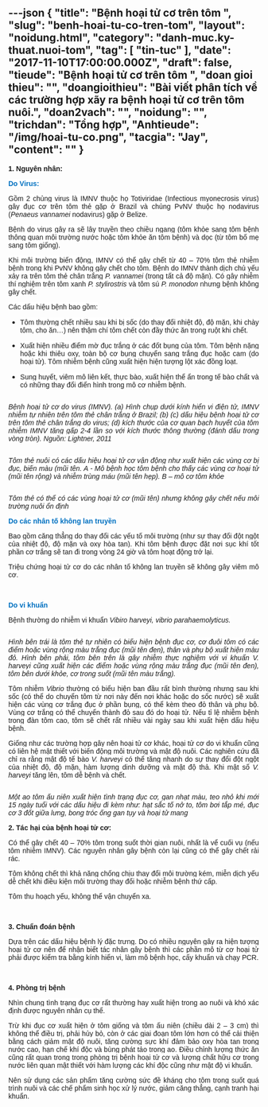 ---json
{
    "title": "Bệnh hoại tử cơ trên tôm ",
    "slug": "benh-hoai-tu-co-tren-tom",
    "layout": "noidung.html",
    "category": "danh-muc.ky-thuat.nuoi-tom",
    "tag": [
        "tin-tuc"
    ],
    "date": "2017-11-10T17:00:00.000Z",
    "draft": false,
    "tieude": "Bệnh hoại tử cơ trên tôm ",
    "doan gioi thieu": "",
    "doangioithieu": "Bài viết phân tích về các trường hợp xãy ra bệnh hoại tử cơ trên tôm nuôi.",
    "doan2vach": "",
    "noidung": "",
    "trichdan": "Tổng hợp",
    "Anhtieude": "/img/hoai-tu-co.png",
    "tacgia": "Jay",
    "__content__": ""
}
---
<p style="text-align:justify"><span style="font-size:14px"><span style="background-color:white"><strong><span style="font-family:&quot;Arial&quot;,&quot;sans-serif&quot;">1. Nguy&ecirc;n nh&acirc;n:</span></strong></span></span></p>

<p style="text-align:justify"><span style="font-size:14px"><span style="background-color:white"><strong><span style="font-family:&quot;Arial&quot;,&quot;sans-serif&quot;"><span style="color:#0070c0">Do Virus:</span></span></strong> </span></span></p>

<p style="text-align:justify"><span style="font-size:14px"><span style="background-color:white"><span style="font-family:&quot;Arial&quot;,&quot;sans-serif&quot;">Gồm 2 chủng virus l&agrave; IMNV thuộc họ Totiviridae (Infectious myonecrosis virus) g&acirc;y đục cơ tr&ecirc;n t&ocirc;m thẻ gặp ở Brazil v&agrave; chủng PvNV thuộc họ nodavirus (<em><span style="font-family:&quot;Arial&quot;,&quot;sans-serif&quot;">Penaeus vannamei </span></em>nodavirus) gặp ở Belize. </span></span></span></p>

<p style="text-align:justify"><span style="font-size:14px"><span style="background-color:white"><span style="font-family:&quot;Arial&quot;,&quot;sans-serif&quot;">Bệnh do virus g&acirc;y ra sẽ l&acirc;y truyền theo chiều ngang (t&ocirc;m khỏe sang t&ocirc;m bệnh th&ocirc;ng quan m&ocirc;i trường nước hoặc t&ocirc;m khỏe ăn t&ocirc;m bệnh) v&agrave; dọc (từ t&ocirc;m bố mẹ sang t&ocirc;m giống). </span></span></span></p>

<p style="text-align:justify"><span style="font-size:14px"><span style="background-color:white"><span style="font-family:&quot;Arial&quot;,&quot;sans-serif&quot;">Khi m&ocirc;i trường biến động, IMNV c&oacute; thể g&acirc;y chết từ 40 &ndash; 70% t&ocirc;m thẻ nhiễm bệnh trong khi PvNV kh&ocirc;ng g&acirc;y chết cho t&ocirc;m. Bệnh do IMNV th&agrave;nh dịch chủ yếu xảy ra tr&ecirc;n t&ocirc;m thẻ ch&acirc;n trắng <em><span style="font-family:&quot;Arial&quot;,&quot;sans-serif&quot;">P. vannamei </span></em>(trong tất cả độ mặn). C&oacute; g&acirc;y nhiễm th&iacute; nghiệm tr&ecirc;n t&ocirc;m xanh <em><span style="font-family:&quot;Arial&quot;,&quot;sans-serif&quot;">P. stylirostris</span></em> v&agrave; t&ocirc;m s&uacute; <em><span style="font-family:&quot;Arial&quot;,&quot;sans-serif&quot;">P. monodon</span></em> nhưng bệnh kh&ocirc;ng g&acirc;y chết.</span></span></span></p>

<p style="text-align:justify"><span style="font-size:14px"><span style="background-color:white"><span style="font-family:&quot;Arial&quot;,&quot;sans-serif&quot;">C&aacute;c dấu hiệu bệnh bao gồm:</span></span></span></p>

<ul>
	<li style="text-align:justify"><span style="font-size:14px"><span style="background-color:white"><span style="font-family:&quot;Arial&quot;,&quot;sans-serif&quot;">T&ocirc;m thường chết nhiều sau khi bị sốc (do thay đổi nhiệt độ, độ mặn, khi ch&agrave;y t&ocirc;m, cho ăn&hellip;) n&ecirc;n thậm ch&iacute; t&ocirc;m chết c&ograve;n đầy thức ăn trong ruột khi chết. </span></span></span></li>
</ul>

<ul>
	<li style="text-align:justify"><span style="font-size:14px"><span style="background-color:white"><span style="font-family:&quot;Arial&quot;,&quot;sans-serif&quot;">Xuất hiện nhiều điểm mờ đục trắng ở c&aacute;c đốt bụng của t&ocirc;m. T&ocirc;m bệnh nặng hoặc khi thi&ecirc;u oxy, to&agrave;n bộ cơ bụng chuyển sang trắng đục hoặc cam (do hoại tử). T&ocirc;m nhiễm bệnh cũng xuất hiện hiện tượng lột x&aacute;c đồng loạt.</span></span></span></li>
</ul>

<ul>
	<li style="text-align:justify"><span style="font-size:14px"><span style="background-color:white"><span style="font-family:&quot;Arial&quot;,&quot;sans-serif&quot;">Sung huyết, vi&ecirc;m m&ocirc; li&ecirc;n kết, thực b&agrave;o, xuất hiện thể ẩn trong tế b&agrave;o chất v&agrave; c&oacute; những thay đổi điển h&igrave;nh trong m&ocirc; cơ nhiễm bệnh.</span></span></span></li>
</ul>

<p style="text-align:justify"><img alt="" src="/img/IMNV.jpg" /></p>

<p style="text-align:justify"><span style="font-size:14px"><span style="background-color:white"><em><span style="font-family:&quot;Arial&quot;,&quot;sans-serif&quot;">Bệnh hoại tử cơ do virus (IMNV). (a) H&igrave;nh chụp dưới k&iacute;nh hiển vi điện tử, IMNV nhiễm tự nhi&ecirc;n tr&ecirc;n t&ocirc;m thẻ ch&acirc;n trắng ở Brazil; (b) (c) dấu hiệu bệnh hoại tử cơ tr&ecirc;n t&ocirc;m thẻ ch&acirc;n trắng do virus; (d) k&iacute;ch thước của cơ quan bạch huyết của t&ocirc;m nhiễm IMNV tăng gấp 2-4 lần so với k&iacute;ch thước th&ocirc;ng thường (đ&aacute;nh dấu trong v&ograve;ng tr&ograve;n). Nguồn: Lightner, 2011</span></em></span></span></p>

<p style="text-align:justify"><img alt="" src="/img/The-hoai-co.jpg" /></p>

<p style="text-align:justify"><span style="font-size:14px"><span style="background-color:white"><em><span style="font-family:&quot;Arial&quot;,&quot;sans-serif&quot;">T&ocirc;m thẻ nu&ocirc;i c&oacute; c&aacute;c dấu hiệu hoại tử cơ vận động như xuất hiện c&aacute;c v&ugrave;ng cơ bị đục, biến m&agrave;u (mũi t&ecirc;n. A - M&ocirc; bệnh học t&ocirc;m bệnh cho thấy c&aacute;c v&ugrave;ng cơ hoại tử (mũi t&ecirc;n rộng) v&agrave; nhiễm tr&ugrave;ng m&aacute;u (mũi t&ecirc;n hẹp). B &ndash; m&ocirc; cơ t&ocirc;m khỏe</span></em></span></span></p>

<p style="text-align:justify"><img alt="" src="/img/Tom-the-hoai-tu.jpg" /></p>

<p style="text-align:justify"><span style="font-size:14px"><span style="background-color:white"><em><span style="font-family:&quot;Arial&quot;,&quot;sans-serif&quot;">T&ocirc;m thẻ c&oacute; thể c&oacute; c&aacute;c v&ugrave;ng hoại tử cơ (mũi t&ecirc;n) nhưng kh&ocirc;ng g&acirc;y chết nếu m&ocirc;i trường nu&ocirc;i ổn định</span></em></span></span></p>

<p style="text-align:justify"><span style="font-size:14px"><span style="background-color:white"><strong><span style="font-family:&quot;Arial&quot;,&quot;sans-serif&quot;"><span style="color:#0070c0">Do c&aacute;c nh&acirc;n tố kh&ocirc;ng lan truyền</span></span></strong></span></span></p>

<p style="text-align:justify"><span style="font-size:14px"><span style="background-color:white"><span style="font-family:&quot;Arial&quot;,&quot;sans-serif&quot;">Bao gồm căng thẳng do thay đổi c&aacute;c yếu tố m&ocirc;i trường (như sự thay đổi đột ngột của nhiệt độ, độ mặn v&agrave; oxy h&ograve;a tan). Khi t&ocirc;m bệnh được đặt nơi sục kh&iacute; tốt phần cơ trắng sẽ tan đi trong v&ograve;ng 24 giờ v&agrave; t&ocirc;m hoạt động trở lại. </span></span></span></p>

<p style="text-align:justify"><span style="font-size:14px"><span style="background-color:white"><span style="font-family:&quot;Arial&quot;,&quot;sans-serif&quot;">Triệu chứng hoại tử cơ do c&aacute;c nh&acirc;n tố kh&ocirc;ng lan truyền sẽ kh&ocirc;ng g&acirc;y vi&ecirc;m m&ocirc; cơ.</span></span></span></p>

<p style="text-align:justify">&nbsp;</p>

<p style="text-align:justify"><span style="font-size:14px"><span style="background-color:white"><strong><span style="font-family:&quot;Arial&quot;,&quot;sans-serif&quot;"><span style="color:#0070c0">Do vi khuẩn</span></span></strong></span></span></p>

<p style="text-align:justify"><span style="font-size:14px"><span style="background-color:white"><span style="font-family:&quot;Arial&quot;,&quot;sans-serif&quot;">Bệnh thường do nhiễm vi khuẩn <em><span style="font-family:&quot;Arial&quot;,&quot;sans-serif&quot;">Vibiro harveyi, vibrio parahaemolyticus.</span></em></span></span></span></p>

<p style="text-align:justify"><img alt="" src="/img/Hoai-tu-co-do-vibrio.jpg" /></p>

<p style="text-align:justify"><span style="font-size:14px"><span style="background-color:white"><em><span style="font-family:&quot;Arial&quot;,&quot;sans-serif&quot;">H&igrave;nh b&ecirc;n tr&aacute;i l&agrave; t&ocirc;m thẻ tự nhi&ecirc;n c&oacute; biểu hiện bệnh đục cơ, cơ đu&ocirc;i t&ocirc;m c&oacute; c&aacute;c điểm hoặc v&ugrave;ng rộng m&agrave;u trắng đục (mũi t&ecirc;n đen), th&acirc;n v&agrave; phụ bộ xuất hiện m&agrave;u đỏ. H&igrave;nh b&ecirc;n phải, t&ocirc;m b&ecirc;n tr&ecirc;n l&agrave; g&acirc;y nhiễm thực nghiệm với vi khuẩn V. harveyi cũng xuất hiện c&aacute;c điểm hoặc v&ugrave;ng rộng m&agrave;u trắng đục (mũi t&ecirc;n đen), t&ocirc;m b&ecirc;n dưới khỏe, cơ trong suốt (mũi t&ecirc;n m&agrave;u trắng).</span></em></span></span></p>

<p style="text-align:justify"><span style="font-size:14px"><span style="background-color:white"><span style="font-family:&quot;Arial&quot;,&quot;sans-serif&quot;">T&ocirc;m nhiễm <em><span style="font-family:&quot;Arial&quot;,&quot;sans-serif&quot;">Vibrio</span></em> thường c&oacute; biểu hiện ban đầu rất b&igrave;nh thường nhưng sau khi sốc (c&oacute; thể do chuyển t&ocirc;m từ nơi n&agrave;y đến nơi kh&aacute;c hoặc do sốc nước) sẽ xuất hiện c&aacute;c v&ugrave;ng cơ trắng đục ở phần bụng, c&oacute; thể k&egrave;m theo đỏ th&acirc;n v&agrave; phụ bộ. V&ugrave;ng cơ trắng c&oacute; thể chuyển th&agrave;nh đỏ sau đ&oacute; do hoại tử. Nếu tỉ lệ nhiễm bệnh trong đ&agrave;n t&ocirc;m cao, t&ocirc;m sẽ chết rất nhiều v&agrave;i ng&agrave;y sau khi xuất hiện dấu hiệu bệnh.</span></span></span></p>

<p style="text-align:justify"><span style="font-size:14px"><span style="background-color:white"><span style="font-family:&quot;Arial&quot;,&quot;sans-serif&quot;">Giống như c&aacute;c trường hợp g&acirc;y n&ecirc;n hoại tử cơ kh&aacute;c, hoại tử cơ do vi khuẩn cũng c&oacute; li&ecirc;n hệ mật thiết với biến động m&ocirc;i trường v&agrave; mật độ nu&ocirc;i. C&aacute;c nghi&ecirc;n cứu đ&atilde; chỉ ra rằng mật độ tế b&agrave;o <em><span style="font-family:&quot;Arial&quot;,&quot;sans-serif&quot;">V. harveyi </span></em>c&oacute; thể tăng nhanh do sự thay đổi đột ngột của nhiệt độ, độ mặn, h&agrave;m lượng dinh dưỡng v&agrave; mật độ thả. Khi mật số <em><span style="font-family:&quot;Arial&quot;,&quot;sans-serif&quot;">V. harveyi </span></em>tăng l&ecirc;n, t&ocirc;m dễ bệnh v&agrave; chết.</span></span></span></p>

<p style="text-align:justify"><img alt="" src="/img/Hoai-tu-co-do-vi-khuan.jpg" /></p>

<p style="text-align:justify"><span style="font-size:14px"><span style="background-color:white"><em><span style="font-family:&quot;Arial&quot;,&quot;sans-serif&quot;">Một ao t&ocirc;m ấu ni&ecirc;n xuất hiện t&igrave;nh trạng đục cơ, gan nhạt m&agrave;u, teo nhỏ khi mới 15 ng&agrave;y tuổi với c&aacute;c dấu hiệu đi k&egrave;m như: hạt sắc tố nở to, t&ocirc;m bơi tắp m&eacute;, đục cơ 3 đốt giữa lưng, bong tr&oacute;c ống gan tụy v&agrave; hoại tử mang</span></em></span></span></p>

<p style="text-align:justify"><span style="font-size:14px"><span style="background-color:white"><strong><span style="font-family:&quot;Arial&quot;,&quot;sans-serif&quot;">2. T&aacute;c hại của bệnh hoại tử cơ:</span></strong></span></span></p>

<p style="text-align:justify"><span style="font-size:14px"><span style="background-color:white"><span style="font-family:&quot;Arial&quot;,&quot;sans-serif&quot;">C&oacute; thể g&acirc;y chết 40 &ndash; 70% t&ocirc;m trong suốt thời gian nu&ocirc;i, nhất l&agrave; vể cuối vụ (nếu t&ocirc;m nhiễm IMNV). C&aacute;c nguy&ecirc;n nh&acirc;n g&acirc;y bệnh c&ograve;n lại cũng c&oacute; thể g&acirc;y chết rải r&aacute;c.</span></span></span></p>

<p style="text-align:justify"><span style="font-size:14px"><span style="background-color:white"><span style="font-family:&quot;Arial&quot;,&quot;sans-serif&quot;">T&ocirc;m kh&ocirc;ng chết th&igrave; khả năng chống chịu thay đổi m&ocirc;i trường k&eacute;m, miễn dịch yếu dễ chết khi điều kiện m&ocirc;i trường thay đổi hoặc nhiễm bệnh thứ cấp.</span></span></span></p>

<p style="text-align:justify"><span style="font-size:14px"><span style="background-color:white"><span style="font-family:&quot;Arial&quot;,&quot;sans-serif&quot;">T&ocirc;m thu hoạch yếu, kh&ocirc;ng thể vận chuyển xa.</span></span></span></p>

<p style="text-align:justify">&nbsp;</p>

<p style="text-align:justify"><span style="font-size:14px"><span style="background-color:white"><strong><span style="font-family:&quot;Arial&quot;,&quot;sans-serif&quot;">3. Chuẩn đo&aacute;n bệnh</span></strong></span></span></p>

<p style="text-align:justify"><span style="font-size:14px"><span style="background-color:white"><span style="font-family:&quot;Arial&quot;,&quot;sans-serif&quot;">Dựa tr&ecirc;n c&aacute;c dấu hiệu bệnh l&yacute; đặc trưng. Do c&oacute; nhiều nguy&ecirc;n g&acirc;y ra hiện tượng hoại tử cơ n&ecirc;n để nhận biết t&aacute;c nh&acirc;n g&acirc;y bệnh th&igrave; c&aacute;c phần m&ocirc; từ cơ hoại tử phải được kiểm tra bằng k&iacute;nh hiển vi, l&agrave;m m&ocirc; bệnh học, cấy khuẩn v&agrave; chạy PCR. </span></span></span></p>

<p style="text-align:justify">&nbsp;</p>

<p style="text-align:justify"><span style="font-size:14px"><span style="background-color:white"><strong><span style="font-family:&quot;Arial&quot;,&quot;sans-serif&quot;">4. Ph&ograve;ng trị bệnh</span></strong></span></span></p>

<p style="text-align:justify"><span style="font-size:14px"><span style="background-color:white"><span style="font-family:&quot;Arial&quot;,&quot;sans-serif&quot;">Nh&igrave;n chung t&igrave;nh trạng đục cơ rất thường hay xuất hiện trong ao nu&ocirc;i v&agrave; kh&oacute; x&aacute;c định được nguy&ecirc;n nh&acirc;n cụ thể. </span></span></span></p>

<p style="text-align:justify"><span style="font-size:14px"><span style="background-color:white"><span style="font-family:&quot;Arial&quot;,&quot;sans-serif&quot;">Trừ khi đục cơ xuất hiện ở t&ocirc;m giống v&agrave; t&ocirc;m ấu ni&ecirc;n (chiều d&agrave;i 2 &ndash; 3 cm) th&igrave; kh&ocirc;ng thể điều trị, phải hủy bỏ, c&ograve;n ở c&aacute;c giai đoạn t&ocirc;m lớn hơn c&oacute; thể cải thiện bằng c&aacute;ch giảm mật độ nu&ocirc;i, tăng cường sực kh&iacute; đảm bảo oxy h&ograve;a tan trong nước cao, hạn chế kh&iacute; độc v&agrave; b&ugrave;ng ph&aacute;t tảo trong ao. Điều chỉnh lượng thức ăn cũng rất quan trong trong ph&ograve;ng trị bệnh hoại tử cơ v&agrave; lượng chất hữu cơ trong nước li&ecirc;n quan mật thiết với h&agrave;m lượng c&aacute;c kh&iacute; độc cũng như mật độ vi khuẩn.</span></span></span></p>

<p style="text-align:justify"><span style="font-size:14px"><span style="background-color:white"><span style="font-family:&quot;Arial&quot;,&quot;sans-serif&quot;">N&ecirc;n sử dụng c&aacute;c sản phẩm tăng cường sức đề kh&aacute;ng cho t&ocirc;m trong suốt qu&aacute; tr&igrave;nh nu&ocirc;i v&agrave; c&aacute;c chế phẩm sinh học xử l&yacute; nước, giảm căng thẳng, cạnh tranh hại khuẩn.</span></span></span></p>
